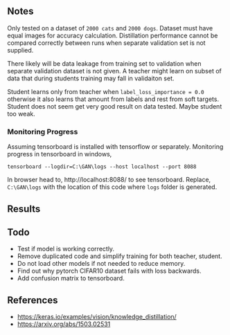 ## Notes

Only tested on a dataset of `2000 cats` and `2000 dogs`. Dataset must have equal images for accuracy calculation. Distillation performance cannot be compared correctly between runs when separate validation set is not supplied.

There likely will be data leakage from training set to validation when separate validation dataset is not given. A teacher might learn on subset of data that during students training may fall in validaiton set.

Student learns only from teacher when `label_loss_importance = 0.0` otherwise it also learns that amount from labels and rest from soft targets. Student does not seem get very good result on data tested. Maybe student too weak.

### Monitoring Progress

Assuming tensorboard is installed with tensorflow or separately. Monitoring progress in tensorboard in windows,

```
tensorboard --logdir=C:\GAN\logs --host localhost --port 8088
```

In browser head to, http://localhost:8088/ to see tensorboard. Replace, `C:\GAN\logs` with the location of this code where `logs` folder is generated.



## Results



## Todo

- Test if model is working correctly.
- Remove duplicated code and simplify training for both teacher, student.
- Do not load other models if not needed to reduce memory.
- Find out why pytorch CIFAR10 dataset fails with loss backwards.
- Add confusion matrix to tensorboard.

## References

- https://keras.io/examples/vision/knowledge_distillation/
- https://arxiv.org/abs/1503.02531
